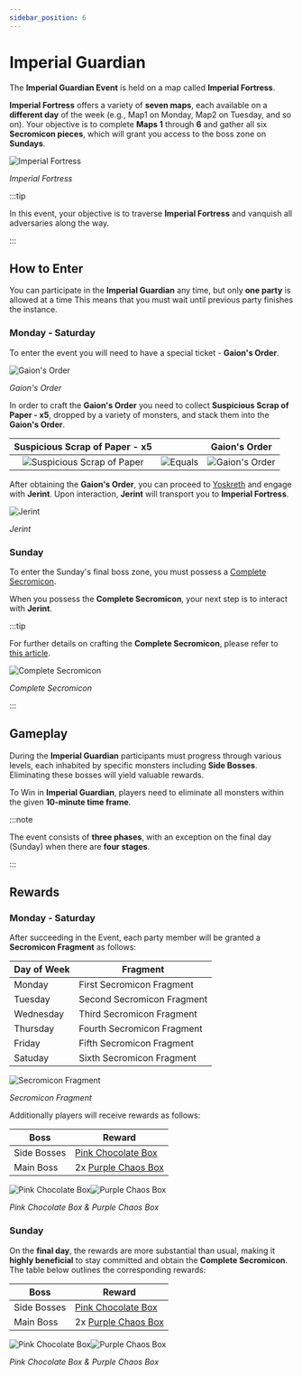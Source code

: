 ```yaml
---
sidebar_position: 6
---
```


# Imperial Guardian

The **Imperial Guardian Event** is held on a map called **Imperial Fortress**.

**Imperial Fortress** offers a variety of **seven maps**, each available on a **different day** of the week (e.g., Map1 on Monday, Map2 on Tuesday, and so on). Your objective is to complete **Maps 1** through **6** and gather all six **Secromicon pieces**, which will grant you access to the boss zone on **Sundays**.

![Imperial Fortress](/img/maps/barka.jpg)

_Imperial Fortress_

:::tip

In this event, your objective is to traverse **Imperial Fortress** and vanquish all adversaries along the way.

:::

## How to Enter

You can participate in the **Imperial Guardian** any time, but only **one party** is allowed at a time This means that you must wait until previous party finishes the instance.

### Monday - Saturday

To enter the event you will need to have a special ticket - **Gaion's Order**.

![Gaion's Order](/img/items/invitations/gaions-order.png)

_Gaion's Order_

In order to craft the **Gaion's Order** you need to collect **Suspicious Scrap of Paper - x5**, dropped by a variety of monsters, and stack them into the **Gaion's Order**.

|                           Suspicious Scrap of Paper - x5                           |                                         |                       Gaion's Order                       |
| :--------------------------------------------------------------------------------: | :-------------------------------------: | :-------------------------------------------------------: |
| ![Suspicious Scrap of Paper](/img/items/invitations/sispicious-scrap-of-paper.png) | ![Equals](/img/items/invitations/=.png) | ![Gaion's Order](/img/items/invitations/gaions-order.png) |

After obtaining the **Gaion's Order**, you can proceed to [Yoskreth](/maps/yoskreth) and engage with **Jerint**. Upon interaction, **Jerint** will transport you to **Imperial Fortress**.

![Jerint](/img/npc/jerint.jpg)

_Jerint_

### Sunday

To enter the Sunday's final boss zone, you must possess a [Complete Secromicon](/crafting/invitations/complete-secromicon/).

When you possess the **Complete Secromicon**, your next step is to interact with **Jerint**.

:::tip

For further details on crafting the **Complete Secromicon**, please refer to [this article](/crafting/invitations/complete-secromicon/).

![Complete Secromicon](/img/items/invitations/complete-secromicon.png)

_Complete Secromicon_

:::

## Gameplay

During the **Imperial Guardian** participants must progress through various levels, each inhabited by specific monsters including **Side Bosses**. Eliminating these bosses will yield valuable rewards.

To Win in **Imperial Guardian**, players need to eliminate all monsters within the given **10-minute time frame**.

:::note

The event consists of **three phases**, with an exception on the final day (Sunday) when there are **four stages**.

:::

## Rewards

### Monday - Saturday

After succeeding in the Event, each party member will be granted a **Secromicon Fragment** as follows:

| Day of Week | Fragment                   |
| ----------- | -------------------------- |
| Monday      | First Secromicon Fragment  |
| Tuesday     | Second Secromicon Fragment |
| Wednesday   | Third Secromicon Fragment  |
| Thursday    | Fourth Secromicon Fragment |
| Friday      | Fifth Secromicon Fragment  |
| Satuday     | Sixth Secromicon Fragment  |

![Secromicon Fragment](/img/items/invitations/secromicon-fragment.png)

_Secromicon Fragment_

Additionally players will receive rewards as follows:

| Boss        | Reward                                                          |
| ----------- | --------------------------------------------------------------- |
| Side Bosses | [Pink Chocolate Box](/items/item-bags/misc/pink-chocolate-box/) |
| Main Boss   | 2x [Purple Chaos Box](/items/item-bags/misc/purple-chaos-box/)  |

![Pink Chocolate Box](/img/items/item-bags/pink-chocolate-box.png)![Purple Chaos Box](/img/items/item-bags/purple-chaos-box.png)

_Pink Chocolate Box & Purple Chaos Box_

### Sunday

On the **final day**, the rewards are more substantial than usual, making it **highly beneficial** to stay committed and obtain the **Complete Secromicon**. The table below outlines the corresponding rewards:

| Boss        | Reward                                                          |
| ----------- | --------------------------------------------------------------- |
| Side Bosses | [Pink Chocolate Box](/items/item-bags/misc/pink-chocolate-box/) |
| Main Boss   | 2x [Purple Chaos Box](/items/item-bags/misc/purple-chaos-box/)  |

![Pink Chocolate Box](/img/items/item-bags/pink-chocolate-box.png)![Purple Chaos Box](/img/items/item-bags/purple-chaos-box.png)

_Pink Chocolate Box & Purple Chaos Box_
